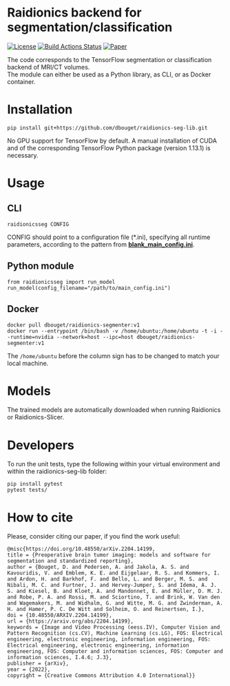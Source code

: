 # Raidionics backend for segmentation/classification

[![License](https://img.shields.io/badge/License-BSD%202--Clause-orange.svg)](https://opensource.org/licenses/BSD-2-Clause)
[![Build Actions Status](https://github.com/dbouget/raidionics-seg-lib/workflows/Build/badge.svg)](https://github.com/dbouget/raidionics-seg-lib/actions)
[![Paper](https://zenodo.org/badge/DOI/10.48550/arXiv.2204.14199.svg)](https://doi.org/10.48550/arXiv.2204.14199)

The code corresponds to the TensorFlow segmentation or classification backend of MRI/CT volumes.  
The module can either be used as a Python library, as CLI, or as Docker container.

# Installation

```
pip install git+https://github.com/dbouget/raidionics-seg-lib.git
```

No GPU support for TensorFlow by default. A manual installation of CUDA and of
the corresponding TensorFlow Python package (version 1.13.1) is necessary.


# Usage
## CLI
```
raidionicsseg CONFIG
```

CONFIG should point to a configuration file (*.ini), specifying all runtime parameters,
according to the pattern from [**blank_main_config.ini**](https://github.com/dbouget/raidionics-seg-lib/blob/master/blank_main_config.ini).

## Python module
```
from raidionicsseg import run_model
run_model(config_filename="/path/to/main_config.ini")
```

## Docker
```
docker pull dbouget/raidionics-segmenter:v1
docker run --entrypoint /bin/bash -v /home/ubuntu:/home/ubuntu -t -i --runtime=nvidia --network=host --ipc=host dbouget/raidionics-segmenter:v1
```

The `/home/ubuntu` before the column sign has to be changed to match your local machine.

# Models
The trained models are automatically downloaded when running Raidionics or Raidionics-Slicer.

# Developers
To run the unit tests, type the following within your virtual environment and within the raidionics-seg-lib folder:
```
pip install pytest
pytest tests/
```

# How to cite
Please, consider citing our paper, if you find the work useful:

```
@misc{https://doi.org/10.48550/arXiv.2204.14199,
title = {Preoperative brain tumor imaging: models and software for segmentation and standardized reporting},
author = {Bouget, D. and Pedersen, A. and Jakola, A. S. and Kavouridis, V. and Emblem, K. E. and Eijgelaar, R. S. and Kommers, I. and Ardon, H. and Barkhof, F. and Bello, L. and Berger, M. S. and Nibali, M. C. and Furtner, J. and Hervey-Jumper, S. and Idema, A. J. S. and Kiesel, B. and Kloet, A. and Mandonnet, E. and Müller, D. M. J. and Robe, P. A. and Rossi, M. and Sciortino, T. and Brink, W. Van den and Wagemakers, M. and Widhalm, G. and Witte, M. G. and Zwinderman, A. H. and Hamer, P. C. De Witt and Solheim, O. and Reinertsen, I.},
doi = {10.48550/ARXIV.2204.14199},
url = {https://arxiv.org/abs/2204.14199},
keywords = {Image and Video Processing (eess.IV), Computer Vision and Pattern Recognition (cs.CV), Machine Learning (cs.LG), FOS: Electrical engineering, electronic engineering, information engineering, FOS: Electrical engineering, electronic engineering, information engineering, FOS: Computer and information sciences, FOS: Computer and information sciences, I.4.6; J.3},
publisher = {arXiv},
year = {2022},
copyright = {Creative Commons Attribution 4.0 International}}
```
